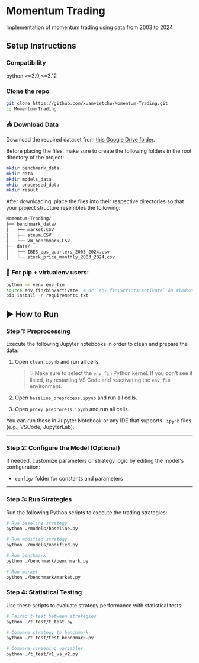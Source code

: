 # Momentum Trading
Implementation of momentum trading using data from 2003 to 2024

## Setup Instructions

### Compatibility
python >=3.9,<=3.12

### Clone the repo
```bash
git clone https://github.com/xuanvietchu/Momentum-Trading.git
cd Momentum-Trading
```

### 📥 Download Data

Download the required dataset from [this Google Drive folder](https://drive.google.com/drive/folders/1oNgrl9AGhgINerKbnNA3SlnJty-CsLpH?usp=sharing).

Before placing the files, make sure to create the following folders in the root directory of the project:
```bash
mkdir benchmark_data
mkdir data
mkdir models_data
mkdir processed_data
mkdir result
```

After downloading, place the files into their respective directories so that your project structure resembles the following:

```bash
Momentum-Trading/
├── benchmark_data/  
│   ├── market.CSV  
│   ├── stnum.CSV  
│   └── VW_benchmark.CSV  
├── data/  
│   ├── IBES_eps_quarters_2003_2024.csv  
│   └── stock_price_monthly_2003_2024.csv
```

### 🐍 For pip + virtualenv users:
```bash
python -m venv env_fin
source env_fin/bin/activate  # or `env_fin\Scripts\activate` on Windows
pip install -r requirements.txt
```
## ▶️ How to Run

### Step 1: Preprocessing

Execute the following Jupyter notebooks in order to clean and prepare the data:

1. Open `clean.ipynb` and run all cells.
   > 💡 Make sure to select the `env_fin` Python kernel. If you don't see it listed, try restarting VS Code and reactivating the `env_fin` environment.

2. Open `baseline_preprocess.ipynb` and run all cells.
3. Open `proxy_preprocess.ipynb` and run all cells.

You can run these in Jupyter Notebook or any IDE that supports `.ipynb` files (e.g., VSCode, JupyterLab).

---

### Step 2: Configure the Model (Optional)

If needed, customize parameters or strategy logic by editing the model's configuration:
- `config/` folder for constants and parameters

---

### Step 3: Run Strategies

Run the following Python scripts to execute the trading strategies:

```bash
# Run baseline strategy
python ./models/baseline.py

# Run modified strategy
python ./models/modified.py

# Run benchmark
python ./benchmark/benchmark.py

# Run market
python ./benchmark/market.py
```

### Step 4: Statistical Testing

Use these scripts to evaluate strategy performance with statistical tests:
```bash
# Paired t-test between strategies
python ./t_test/t_test.py

# Compare strategy to benchmark
python ./t_test/test_benchmark.py

# Compare screening variables
python ./t_test/v1_vs_v2.py
```

